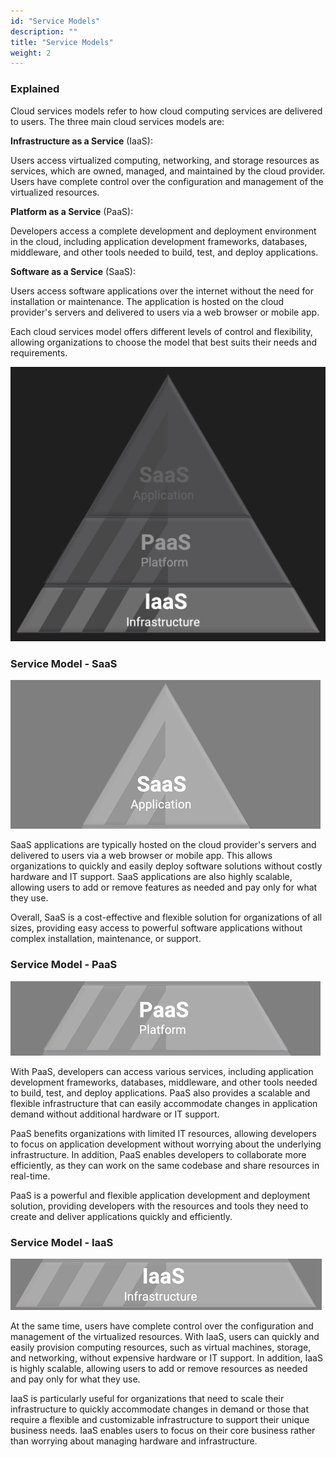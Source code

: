 ```yaml
---
id: "Service Models"
description: ""
title: "Service Models"
weight: 2
---
```



### **Explained**

Cloud services models refer to how cloud computing services are delivered to users. The three main cloud services models are:

**Infrastructure as a Service** (IaaS):

Users access virtualized computing, networking, and storage resources as services, which are owned, managed, and maintained by the cloud provider. Users have complete control over the configuration and management of the virtualized resources.

**Platform as a Service** (PaaS):

Developers access a complete development and deployment environment in the cloud, including application development frameworks, databases, middleware, and other tools needed to build, test, and deploy applications.

**Software as a Service** (SaaS):

Users access software applications over the internet without the need for installation or maintenance. The application is hosted on the cloud provider's servers and delivered to users via a web browser or mobile app.

Each cloud services model offers different levels of control and flexibility, allowing organizations to choose the model that best suits their needs and requirements.

![pyramid](pyramid.png)

### **Service Model - SaaS**

![saas](saas.png)

SaaS applications are typically hosted on the cloud provider's servers and delivered to users via a web browser or mobile app. This allows organizations to quickly and easily deploy software solutions without costly hardware and IT support. SaaS applications are also highly scalable, allowing users to add or remove features as needed and pay only for what they use.

Overall, SaaS is a cost-effective and flexible solution for organizations of all sizes, providing easy access to powerful software applications without complex installation, maintenance, or support.

### **Service Model - PaaS**

![paas](paas.png)

With PaaS, developers can access various services, including application development frameworks, databases, middleware, and other tools needed to build, test, and deploy applications. PaaS also provides a scalable and flexible infrastructure that can easily accommodate changes in application demand without additional hardware or IT support.

PaaS benefits organizations with limited IT resources, allowing developers to focus on application development without worrying about the underlying infrastructure. In addition, PaaS enables developers to collaborate more efficiently, as they can work on the same codebase and share resources in real-time.

PaaS is a powerful and flexible application development and deployment solution, providing developers with the resources and tools they need to create and deliver applications quickly and efficiently.

### **Service Model - IaaS**

![iaas](iaas.png)

At the same time, users have complete control over the configuration and management of the virtualized resources. With IaaS, users can quickly and easily provision computing resources, such as virtual machines, storage, and networking, without expensive hardware or IT support. In addition, IaaS is highly scalable, allowing users to add or remove resources as needed and pay only for what they use.

IaaS is particularly useful for organizations that need to scale their infrastructure to quickly accommodate changes in demand or those that require a flexible and customizable infrastructure to support their unique business needs. IaaS enables users to focus on their core business rather than worrying about managing hardware and infrastructure.